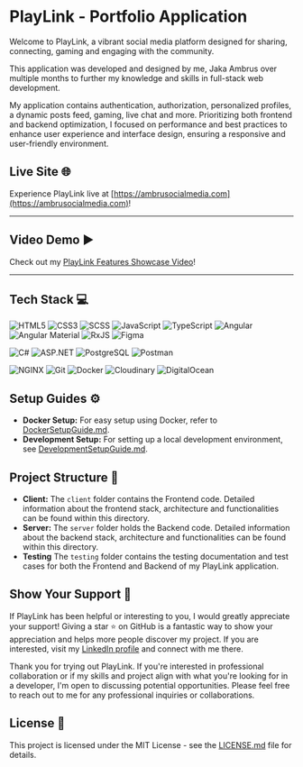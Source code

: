 # PlayLink - Portfolio Application

Welcome to PlayLink, a vibrant social media platform designed for sharing, connecting, gaming and engaging with the community.

This application was developed and designed by me, Jaka Ambrus over multiple months to further my knowledge and skills in full-stack web development.

My application contains authentication, authorization, personalized profiles, a dynamic posts feed, gaming, live chat and more. Prioritizing both frontend and backend optimization, I focused on performance and best practices to enhance user experience and interface design, ensuring a responsive and user-friendly environment.

## Live Site 🌐

Experience PlayLink live at [https://ambrusocialmedia.com](https://ambrusocialmedia.com)!

---

## Video Demo ▶️

Check out my [PlayLink Features Showcase Video](https://www.youtube.com/watch?v=your-video-id)!

---

## Tech Stack 💻

![HTML5](https://img.shields.io/badge/-HTML5-E34F26?style=flat&logo=html5&logoColor=white)
![CSS3](https://img.shields.io/badge/-CSS3-1572B6?style=flat&logo=css3&logoColor=white)
![SCSS](https://img.shields.io/badge/-SCSS-CC6699?style=flat&logo=sass&logoColor=white)
![JavaScript](https://img.shields.io/badge/-JavaScript-yellow?style=flat&logo=javascript&logoColor=white)
![TypeScript](https://img.shields.io/badge/-TypeScript-007ACC?style=flat&logo=typescript&logoColor=white)
![Angular](https://img.shields.io/badge/-Angular-DD0031?style=flat&logo=angular&logoColor=white)
![Angular Material](https://img.shields.io/badge/-Angular%20Material-0081CB?style=flat&logo=angular&logoColor=white)
![RxJS](https://img.shields.io/badge/-RxJS-B7178C?style=flat&logo=reactivex&logoColor=white)
![Figma](https://img.shields.io/badge/-Figma-F24E1E?style=flat&logo=figma&logoColor=white)

![C#](https://img.shields.io/badge/-C%23-239120?style=flat&logo=csharp&logoColor=white)
![ASP.NET](https://img.shields.io/badge/-ASP.NET%20Core-512BD4?style=flat&logo=dotnet&logoColor=white)
![PostgreSQL](https://img.shields.io/badge/-PostgreSQL-336791?style=flat&logo=postgresql&logoColor=white)
![Postman](https://img.shields.io/badge/-Postman-FF6C37?style=flat&logo=postman&logoColor=white)

![NGINX](https://img.shields.io/badge/-NGINX-009639?style=flat&logo=nginx&logoColor=white)
![Git](https://img.shields.io/badge/-Git-F05032?style=flat&logo=git&logoColor=white)
![Docker](https://img.shields.io/badge/-Docker-2496ED?style=flat&logo=docker&logoColor=white)
![Cloudinary](https://img.shields.io/badge/-Cloudinary-3448C5?style=flat&logo=cloudinary&logoColor=white)
![DigitalOcean](https://img.shields.io/badge/-DigitalOcean-0080FF?style=flat&logo=digitalocean&logoColor=white)

## Setup Guides ⚙️

- **Docker Setup:** For easy setup using Docker, refer to [DockerSetupGuide.md](./DockerSetupGuide.md).
- **Development Setup:** For setting up a local development environment, see [DevelopmentSetupGuide.md](./DevelopmentSetupGuide.md).

## Project Structure 📐

- **Client:** The `client` folder contains the Frontend code. Detailed information about the frontend stack, architecture and functionalities can be found within this directory.
- **Server:** The `server` folder holds the Backend code. Detailed information about the backend stack, architecture and functionalities can be found within this directory.
- **Testing** The `testing` folder contains the testing documentation and test cases for both the Frontend and Backend of my PlayLink application.

## Show Your Support 🌟

If PlayLink has been helpful or interesting to you, I would greatly appreciate your support! Giving a star ⭐️ on GitHub is a fantastic way to show your appreciation and helps more people discover my project. If you are interested, visit my [LinkedIn profile](www.linkedin.com/in/jaka-ambrus) and connect with me there.

Thank you for trying out PlayLink. If you're interested in professional collaboration or if my skills and project align with what you're looking for in a developer, I'm open to discussing potential opportunities. Please feel free to reach out to me for any professional inquiries or collaborations.

## License 📜

This project is licensed under the MIT License - see the [LICENSE.md](LICENSE.md) file for details.
